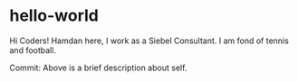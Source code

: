 # hello-world

Hi Coders! Hamdan here, I work as a Siebel Consultant. I am fond of tennis and football.

Commit: Above is a brief description about self.
